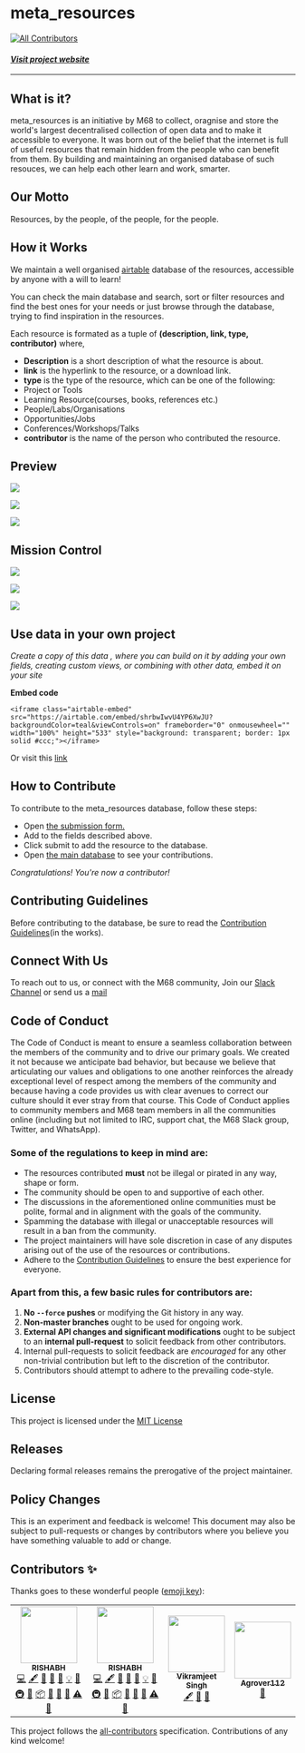 # meta_resources
<!-- ALL-CONTRIBUTORS-BADGE:START - Do not remove or modify this section -->
[![All Contributors](https://img.shields.io/badge/all_contributors-4-orange.svg?style=flat-square)](#contributors-)
<!-- ALL-CONTRIBUTORS-BADGE:END -->

#### [ *Visit project website*](https://airtable.com/shrbwIwvU4YP6XwJU/tblTuQ8HV5dqpEl6D)
-----------------------------------------

## What is it?

meta_resources is an initiative by M68 to collect, oragnise and store the world's largest decentralised collection of open data and to make it accessible to everyone. It was born out of the belief that the internet is full of useful resources that remain hidden from the people who can benefit from them. By building and maintaining an organised database of such resouces, we can help each other learn and work, smarter. 


## Our Motto

Resources, by the people, of the people, for the people.

## How it Works 

We maintain a well organised [airtable](https://airtable.com/) database of the resources, accessible by anyone with a will to learn!

You can check the main database and search, sort or filter resources and find the best ones for your needs or just browse through the database, trying to find inspiration in the resources.

Each resource is formated as a tuple of **(description, link, type, contributor)** where,
- **Description** is a short description of what the resource is about.
- **link** is the hyperlink to the resource, or a download link.
- **type** is the type of the resource, which can be one of the following:
 - Project or Tools
 - Learning Resource(courses, books, references etc.)
 - People/Labs/Organisations
 - Opportunities/Jobs
 - Conferences/Workshops/Talks
- **contributor** is the name of the person who  contributed  the resource.


## Preview


![](https://github.com/M-68/meta_resource/blob/deploy/content/total_records.png)


![](https://github.com/M-68/meta_resource/blob/deploy/content/preview_1.png)


![](https://github.com/M-68/meta_resource/blob/deploy/content/preview_2.png)

## Mission Control 
![](https://github.com/M-68/meta_resource/blob/deploy/content/mission_control.png)


![](https://github.com/M-68/meta_resource/blob/deploy/content/scripts.png)


![](https://github.com/M-68/meta_resource/blob/deploy/content/scripts_2.png)



## Use data in your own project

*Create a copy of this data , where you can build on it by adding your own fields, creating custom views, or combining with other data, embed it on your site*

**Embed code** 

```  
<iframe class="airtable-embed" src="https://airtable.com/embed/shrbwIwvU4YP6XwJU?backgroundColor=teal&viewControls=on" frameborder="0" onmousewheel="" width="100%" height="533" style="background: transparent; border: 1px solid #ccc;"></iframe>
```

Or visit this [link](https://airtable.com/shrbwIwvU4YP6XwJU/embed)


## How to Contribute

To contribute to the meta_resources database, follow these steps:
- Open [the submission form.](https://airtable.com/shrJ7bvP1gnZAGLZn) 
- Add to the fields described above.
- Click submit to add the resource to the database.
- Open [the main database](https://airtable.com/shrDN5mYU3dExG5x8/tblTuQ8HV5dqpEl6D) to see your contributions.

*Congratulations! You're now a contributor!*

## Contributing Guidelines

Before contributing to the database, be sure to read the [Contribution Guidelines](https://github.com/M-68/meta_resource/blob/deploy/CONTRIBUTING.md)(in the works).

## Connect With Us

To reach out to us, or connect with the M68 community, Join our [Slack Channel](https://app.slack.com/client/T010C0CP9K6/C010EDD9S3H/details/top) or send us a [mail](mailto:exynos999@outlook.com)

## Code of Conduct

The Code of Conduct is meant to ensure a seamless collaboration between the members of the community and to drive our primary goals. We created it not because we anticipate bad behavior, but because we believe that articulating our values and obligations to one another reinforces the already exceptional level of respect among the members of the community and because having a code provides us with clear avenues to correct our culture should it ever stray from that course. This Code of Conduct applies to community members and M68 team members in all the communities online (including but not limited to IRC, support chat, the M68 Slack group, Twitter, and WhatsApp).

### Some of the regulations to keep in mind are:
- The resources contributed **must** not be illegal or pirated in any way, shape or form.
- The community should be open to and supportive of each other.
- The discussions in the aforementioned online communities must be polite, formal and in alignment with the goals of the community.
- Spamming the database with illegal or unacceptable resources will result in a ban from the community.
- The project maintainers will have sole discretion in case of any disputes arising out of the use of the resources or contributions.
- Adhere to the [Contribution Guidelines](https://github.com/M-68/meta_resource/blob/deploy/CONTRIBUTING.md) to ensure the best experience for everyone.

### Apart from this, a few basic rules for contributors are:

1. **No `--force` pushes** or modifying the Git history in any way.
1. **Non-master branches** ought to be used for ongoing work.
1. **External API changes and significant modifications** ought to be subject to an **internal pull-request** to solicit feedback from other contributors.
1. Internal pull-requests to solicit feedback are *encouraged* for any other non-trivial contribution but left to the discretion of the contributor.
1. Contributors should attempt to adhere to the prevailing code-style.


## License

This project is licensed under the [MIT License](https://github.com/M-68/meta_resource/blob/deploy/LICENSE.md)

## Releases

Declaring formal releases remains the prerogative of the project maintainer.

## Policy Changes

This is an experiment and feedback is welcome! This document may also be
subject to pull-requests or changes by contributors where you believe
you have something valuable to add or change.

## Contributors ✨

Thanks goes to these wonderful people ([emoji key](https://allcontributors.org/docs/en/emoji-key)):

<!-- ALL-CONTRIBUTORS-LIST:START - Do not remove or modify this section -->
<!-- prettier-ignore-start -->
<!-- markdownlint-disable -->
<table>
  <tr>
    <td align="center"><a href="http://notrishabh.co"><img src="https://avatars.githubusercontent.com/u/55334249?v=4?s=100" width="100px;" alt=""/><br /><sub><b>RISHABH</b></sub></a><br /><a href="https://github.com/M-68/meta_resource/commits?author=EXYNOS-999" title="Code">💻</a> <a href="#content-EXYNOS-999" title="Content">🖋</a> <a href="#data-EXYNOS-999" title="Data">🔣</a> <a href="https://github.com/M-68/meta_resource/commits?author=EXYNOS-999" title="Documentation">📖</a> <a href="#design-EXYNOS-999" title="Design">🎨</a> <a href="#example-EXYNOS-999" title="Examples">💡</a> <a href="#ideas-EXYNOS-999" title="Ideas, Planning, & Feedback">🤔</a> <a href="#infra-EXYNOS-999" title="Infrastructure (Hosting, Build-Tools, etc)">🚇</a> <a href="#maintenance-EXYNOS-999" title="Maintenance">🚧</a> <a href="#platform-EXYNOS-999" title="Packaging/porting to new platform">📦</a> <a href="#question-EXYNOS-999" title="Answering Questions">💬</a> <a href="https://github.com/M-68/meta_resource/pulls?q=is%3Apr+reviewed-by%3AEXYNOS-999" title="Reviewed Pull Requests">👀</a> <a href="#tool-EXYNOS-999" title="Tools">🔧</a> <a href="https://github.com/M-68/meta_resource/commits?author=EXYNOS-999" title="Tests">⚠️</a> <a href="#userTesting-EXYNOS-999" title="User Testing">📓</a></td>
    <td align="center"><a href="http://notrishabh.co"><img src="https://avatars.githubusercontent.com/u/55334249?v=4?s=100" width="100px;" alt=""/><br /><sub><b>RISHABH</b></sub></a><br /><a href="https://github.com/M-68/meta_resource/commits?author=EXYNOS-999" title="Code">💻</a> <a href="#content-EXYNOS-999" title="Content">🖋</a> <a href="#data-EXYNOS-999" title="Data">🔣</a> <a href="https://github.com/M-68/meta_resource/commits?author=EXYNOS-999" title="Documentation">📖</a> <a href="#design-EXYNOS-999" title="Design">🎨</a> <a href="#example-EXYNOS-999" title="Examples">💡</a> <a href="#ideas-EXYNOS-999" title="Ideas, Planning, & Feedback">🤔</a> <a href="#infra-EXYNOS-999" title="Infrastructure (Hosting, Build-Tools, etc)">🚇</a> <a href="#maintenance-EXYNOS-999" title="Maintenance">🚧</a> <a href="#platform-EXYNOS-999" title="Packaging/porting to new platform">📦</a> <a href="#question-EXYNOS-999" title="Answering Questions">💬</a> <a href="https://github.com/M-68/meta_resource/pulls?q=is%3Apr+reviewed-by%3AEXYNOS-999" title="Reviewed Pull Requests">👀</a> <a href="#tool-EXYNOS-999" title="Tools">🔧</a> <a href="https://github.com/M-68/meta_resource/commits?author=EXYNOS-999" title="Tests">⚠️</a> <a href="#userTesting-EXYNOS-999" title="User Testing">📓</a></td>
    <td align="center"><a href="https://github.com/VikramxD"><img src="https://avatars.githubusercontent.com/u/72499426?v=4?s=100" width="100px;" alt=""/><br /><sub><b>Vikramjeet Singh</b></sub></a><br /><a href="#content-VikramxD" title="Content">🖋</a> <a href="#data-VikramxD" title="Data">🔣</a> <a href="https://github.com/M-68/meta_resource/commits?author=VikramxD" title="Documentation">📖</a></td>
    <td align="center"><a href="https://github.com/Agrover112"><img src="https://avatars3.githubusercontent.com/u/42321810?v=4" width="100px;" alt=""/><br /><sub><b>Agrover112</b></sub></a><br /><a href="#design-Agrover112" title="Design">🎨</a></td>

  </tr>
</table>

<!-- markdownlint-restore -->
<!-- prettier-ignore-end -->

<!-- ALL-CONTRIBUTORS-LIST:END -->

This project follows the [all-contributors](https://github.com/all-contributors/all-contributors) specification. Contributions of any kind welcome!
